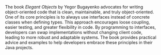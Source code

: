 The book *Elegant Objects* by Yegor Bugayenko advocates for writing object-oriented code that is clean, maintainable, and truly object-oriented. 
One of its core principles is to always use interfaces instead of concrete classes when defining types. 
This approach encourages loose coupling, easier testing, and greater flexibility in code. 
By programming to interfaces, developers can swap implementations without changing client code, leading to more robust and adaptable systems. 
The book provides practical advice and examples to help developers embrace these principles in their Java projects.